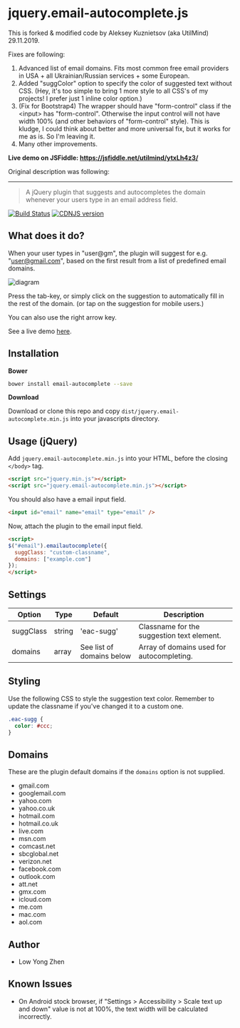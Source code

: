 # jquery.email-autocomplete.js

This is forked & modified code by Aleksey Kuznietsov (aka UtilMind) 29.11.2019.

Fixes are following:
  1. Advanced list of email domains. Fits most common free email providers in USA + all Ukrainian/Russian services + some European.
  2. Added "suggColor" option to specify the color of suggested text without CSS. (Hey, it's too simple to bring 1 more style to all CSS's of my projects! I prefer just 1 inline color option.)
  3. (Fix for Bootstrap4) The wrapper should have "form-control" class if the &lt;input&gt; has "form-control". Otherwise the input control will not have width 100% (and other behaviors of "form-control" style).
  This is kludge, I could think about better and more universal fix, but it works for me as is. So I'm leaving it.
  4. Many other improvements.
  
<b>Live demo on JSFiddle: https://jsfiddle.net/utilmind/ytxLh4z3/</b>
  
Original description was following:

<hr />

> A jQuery plugin that suggests and autocompletes the domain whenever your users type in an email address field.

[![Build Status](https://travis-ci.org/yongzhenlow/email-autocomplete.svg?branch=master)](https://travis-ci.org/yongzhenlow/email-autocomplete)
[![CDNJS version](https://img.shields.io/cdnjs/v/email-autocomplete.svg)](https://cdnjs.com/libraries/email-autocomplete)


## What does it do?

When your user types in "user@gm", the plugin will suggest for e.g. "user@gmail.com", based on the first result from a list of predefined email domains.

![diagram](https://raw.github.com/10w042/email-autocomplete/master/doc_assets/example.png)

Press the tab-key, or simply click on the suggestion to automatically fill in the rest of the domain. (or tap on the suggestion for mobile users.)

You can also use the right arrow key.

See a live demo [here](http://10w042.github.io/email-autocomplete/demo/).

## Installation

**Bower**

```sh
bower install email-autocomplete --save
```

**Download** 

Download or clone this repo and copy `dist/jquery.email-autocomplete.min.js` into your javascripts directory.

## Usage (jQuery)

Add `jquery.email-autocomplete.min.js` into your HTML, before the closing `</body>` tag.

```html
<script src="jquery.min.js"></script>
<script src="jquery.email-autocomplete.min.js"></script>
```

You should also have a email input field.

```html
<input id="email" name="email" type="email" />
```

Now, attach the plugin to the email input field.

```html
<script>
$("#email").emailautocomplete({
  suggClass: "custom-classname",
  domains: ["example.com"]
});
</script>
```

## Settings

Option | Type | Default | Description
------ | ---- | ------- | -----------
suggClass|string|'eac-sugg'|Classname for the suggestion text element.
domains|array|See list of domains below|Array of domains used for autocompleting.

## Styling

Use the following CSS to style the suggestion text color. Remember to update the classname if you've changed it to a custom one.

```css
.eac-sugg {
  color: #ccc;
}
```

## Domains

These are the plugin default domains if the `domains` option is not supplied.

* gmail.com
* googlemail.com
* yahoo.com
* yahoo.co.uk
* hotmail.com
* hotmail.co.uk
* live.com
* msn.com
* comcast.net
* sbcglobal.net
* verizon.net
* facebook.com
* outlook.com
* att.net
* gmx.com
* icloud.com
* me.com
* mac.com
* aol.com

## Author

- Low Yong Zhen


## Known Issues

* On Android stock browser, if "Settings > Accessibility > Scale text up and down" value is not at 100%, the text width will be calculated incorrectly.
